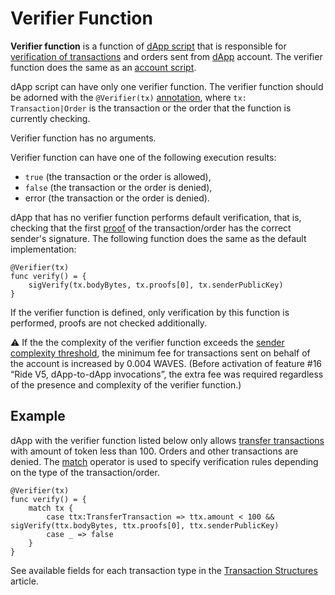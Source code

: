 # Verifier Function

**Verifier function** is a function of [dApp script](/en/ride/script/script-types/dapp-script) that is responsible for [verification of transactions](/en/blockchain/transaction/transaction-validation) and orders sent from [dApp](/en/blockchain/account/dapp) account. The verifier function does the same as an [account script](/en/ride/script/script-types/account-script).

dApp script can have only one verifier function. The verifier function should be adorned with the `@Verifier(tx)` [annotation](/en/ride/functions/annotations), where `tx: Transaction|Order` is the transaction or the order that the function is currently checking.

Verifier function has no arguments.

Verifier function can have one of the following execution results:

- `true` (the transaction or the order is allowed),
- `false` (the transaction or the order is denied),
- error (the transaction or the order is denied).

dApp that has no verifier function performs default verification, that is, checking that the first [proof](/en/blockchain/transaction/transaction-proof) of the transaction/order has the correct sender's signature. The following function does the same as the default implementation:

   ```ride
   @Verifier(tx)
   func verify() = {
       sigVerify(tx.bodyBytes, tx.proofs[0], tx.senderPublicKey)
   }
   ```

If the verifier function is defined, only verification by this function is performed, proofs are not checked additionally.

:warning: If the the complexity of the verifier function exceeds the [sender complexity threshold](/en/ride/limits), the minimum fee for transactions sent on behalf of the account is increased by 0.004 WAVES. (Before activation of feature #16 “Ride V5, dApp-to-dApp invocations”, the extra fee was required regardless of the presence and complexity of the verifier function.)

## Example

dApp with the verifier function listed below only allows [transfer transactions](/en/blockchain/transaction-type/transfer-transaction) with amount of token less than 100. Orders and other transactions are denied. The [match](/en/ride/operators/match-case) operator is used to specify verification rules depending on the type of the transaction/order.


```ride
@Verifier(tx)
func verify() = {
    match tx {
        case ttx:TransferTransaction => ttx.amount < 100 && sigVerify(ttx.bodyBytes, ttx.proofs[0], ttx.senderPublicKey)
        case _ => false
    }
}
```

See available fields for each transaction type in the [Transaction Structures](/en/ride/structures/transaction-structures/) article.
